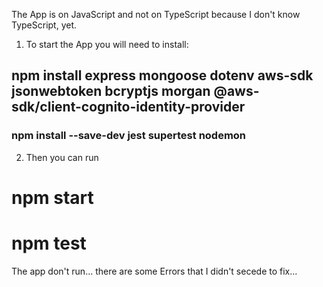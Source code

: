 The App is on JavaScript and not on TypeScript because I don't know TypeScript, yet.

1. To start the App you will need to install:

## npm install express mongoose dotenv aws-sdk jsonwebtoken bcryptjs morgan @aws-sdk/client-cognito-identity-provider

### npm install --save-dev jest supertest nodemon

2. Then you can run

# npm start

# npm test

The app don't run... there are some Errors that I didn't secede to fix...
